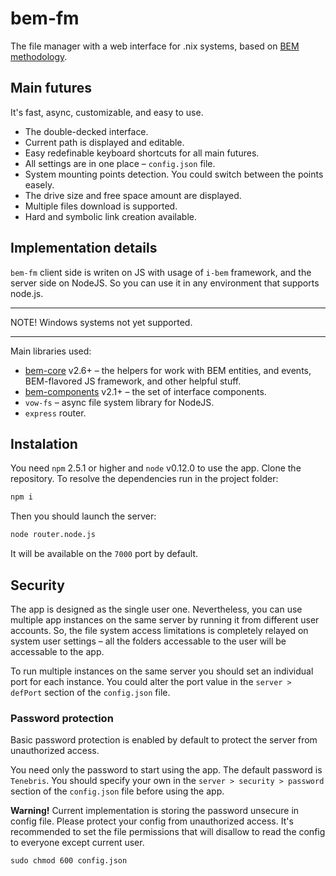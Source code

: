# bem-fm

The file manager with a web interface for .nix systems, based on [BEM methodology](https://en.bem.info/method/).

## Main futures

It's fast, async, customizable, and easy to use. 
* The double-decked interface. 
* Current path is displayed and editable. 
* Easy redefinable keyboard shortcuts for all main futures. 
* All settings are in one place – `config.json` file. 
* System mounting points detection. You could switch between the points easely. 
* The drive size and free space amount are displayed. 
* Multiple files download is supported. 
* Hard and symbolic link creation available. 

## Implementation details

`bem-fm` client side is writen on JS with usage of `i-bem` framework, and the server side on NodeJS. So you can use it in any environment that supports node.js.

***

NOTE! Windows systems not yet supported.

***

Main libraries used:
* [bem-core](https://github.com/bem/bem-core) v2.6+ – the helpers for work with BEM entities, and events, BEM-flavored JS framework, and other helpful stuff. 
* [bem-components](https://github.com/bem/bem-components) v2.1+ – the set of interface components.
* `vow-fs` – async file system library for NodeJS.
* `express` router.

## Instalation

You need `npm` 2.5.1 or higher and `node` v0.12.0 to use the app. Clone the repository. To  resolve the dependencies run in the project folder:

```bash
npm i
```


Then you should launch the server:

```bash
node router.node.js
```

It will be available on the `7000` port by default.

## Security

The app is designed as the single user one. Nevertheless, you can use multiple app instances on the same server by running it from different user accounts. So, the file system access limitations is completely relayed on system user settings – all the folders accessable to the user will be accessable to the app.

To run multiple instances on the same server you should set an individual port for each instance. You could alter the port value in the `server > defPort` section of the `config.json` file.

### Password protection

Basic password protection is enabled by default to protect the server from unauthorized access.

You need only the password to start using the app. The default password is `Tenebris`. You should specify your own in the `server > security > password` section of the `config.json` file before using the app.

**Warning!** Current implementation is storing the password unsecure in config file. Please protect your config from unauthorized access. It's recommended to set the file permissions that will disallow to read the config to everyone except current user.

```
sudo chmod 600 config.json
```
